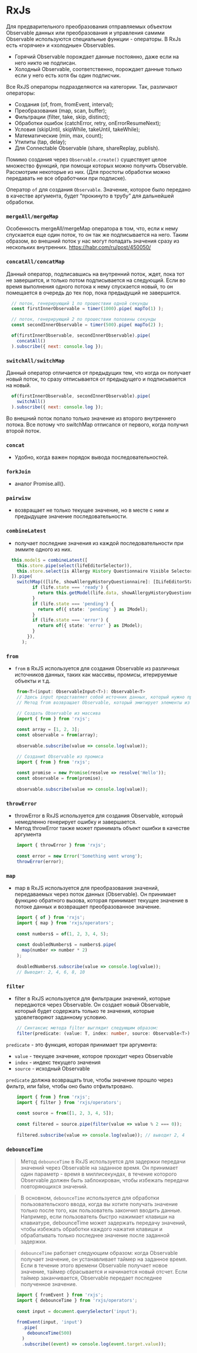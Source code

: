 # RxJs

Для предварительного преобразования отправляемых объектом Observable данных или преобразования и управления самими Observable используются специальные функции - операторы.
В RxJs есть «горячие» и «холодные» Observables.
- Горячий Observable порождает данные постоянно, даже если на него никто не подписан.
- Холодный Observable, соответственно, порождает данные только если у него есть хотя бы один подписчик.

Все RxJS операторы подразделяются на категории. Так, различают операторы:
- Создания (of, from, fromEvent, interval);
- Преобразования (map, scan, buffer);
- Фильтрации (filter, take, skip, distinct);
- Обработки ошибок (catchError, retry, onErrorResumeNext);
- Условия (skipUntil, skipWhile, takeUntil, takeWhile);
- Математические (min, max, count);
- Утилиты (tap, delay);
- Для Connectable Observable (share, shareReplay, publish).

Помимо создания через `Observable.create()` существует целое множество функций, при помощи которых можно получить Observable. Рассмотрим некоторые из них. (Для простоты обработки можно передавать не все обработчики при подписке).

Оператор `of` для создания `Observable`. Значение, которое было передано в качестве аргумента, будет “прокинуто в трубу” для дальнейшей обработки.

### `mergeAll/mergeMap`

Особенность mergeAll/mergeMap оператора в том, что, если к нему спускается еще один поток, то он так же подписывается на него. Таким образом, во внешний поток у нас могут попадать значения сразу из нескольких внутренних. https://habr.com/ru/post/450050/

### `concatAll/concatMap`

Данный оператор, подписавшись на внутренний поток, ждет, пока тот не завершится, и только потом подписывается на следующий. Если во время выполнения одного потока к нему спускается новый, то он помещается в очередь до тех пор, пока предыдущий не завершится.
```JavaScript
  // поток, генерирующий 1 по прошествии одной секунды
  const firstInnerObservable = timer(1000).pipe( mapTo(1) );

  // поток, генерирующий 2 по прошествии половины секунды
  const secondInnerObservable = timer(500).pipe( mapTo(2) );

  of(firstInnerObservable, secondInnerObservable).pipe(
    concatAll()
  ).subscribe({ next: console.log });
```
### `switchAll/switchMap`

Данный оператор отличается от предыдущих тем, что когда он получает новый поток, то сразу отписывается от предыдущего и подписывается на новый.
```JavaScript
  of(firstInnerObservable, secondInnerObservable).pipe(
    switchAll()
  ).subscribe({ next: console.log });
```
Во внешний поток попало только значение из второго внутреннего потока. Все потому что switchMap отписался от первого, когда получил второй поток.

### `concat` 
- Удобно, когда важен порядок вывода последовательностей.

### `forkJoin` 
- аналог Promise.all().

### `pairwisw` 
- возвращает не только текущее значение, но в месте с ним и предыдущее значение последовательности.

### `combineLatest` 
- получает последние значения из каждой последовательности при эммите одного из них.
```typescript
  this.model$ = combineLatest([
    this.store.pipe(select(lifeEditorSelector)),
    this.store.select(is Allergy History Questionnaire Visible Selector),
  ]).pipe( 
    switchMap(([life, showAllergyHistoryQuestionnaire]: [ILifeEditorState, boolean]) => {
          if (life.state === 'ready') {
            return this.getModel(life.data, showAllergyHistoryQuestionnaire);
          }
          if (life.state === 'pending') {
            return of({ state: 'pending' } as IModel);
          }
          if (life.state === 'error') {
            return of({ state: 'error' } as IModel);
          }
        }),
      );
```

### `from` 
- `from` в RxJS используется для создания Observable из различных источников данных, таких как массивы, промисы, итерируемые объекты и т.д.
```typescript
    from<T>(input: ObservableInput<T>): Observable<T>
    // Здесь input представляет собой источник данных, который нужно преобразовать в Observable. 
    // Метод from возвращает Observable, который эмитирует элементы из источника данных.
```
```typescript
    // Cоздать Observable из массива
    import { from } from 'rxjs';
    
    const array = [1, 2, 3];
    const observable = from(array);
    
    observable.subscribe(value => console.log(value));
```
```typescript
    // Cозданиt Observable из промиса
    import { from } from 'rxjs';
    
    const promise = new Promise(resolve => resolve('Hello'));
    const observable = from(promise);
    
    observable.subscribe(value => console.log(value));
```
### `throwError`
- throwError в RxJS используется для создания Observable, который немедленно генерирует ошибку и завершается.
- Метод throwError также может принимать объект ошибки в качестве аргумента
```typescript
    import { throwError } from 'rxjs';
    
    const error = new Error('Something went wrong');
    throwError(error);
```
### `map`
- map в RxJS используется для преобразования значений, передаваемых через поток данных (Observable). Он принимает функцию обратного вызова, которая принимает текущее значение в потоке данных и возвращает преобразованное значение.
```typescript
    import { of } from 'rxjs';
    import { map } from 'rxjs/operators';
    
    const numbers$ = of(1, 2, 3, 4, 5);
    
    const doubledNumbers$ = numbers$.pipe(
      map(number => number * 2)
    );
    
    doubledNumbers$.subscribe(value => console.log(value));
    // Выводит: 2, 4, 6, 8, 10
```
### `filter`
- filter в RxJS используется для фильтрации значений, которые передаются через Observable. Он создает новый Observable, который будет содержать только те значения, которые удовлетворяют заданному условию.
```typescript
    // Синтаксис метода filter выглядит следующим образом:
    filter(predicate: (value: T, index: number, source: Observable<T>) => boolean, thisArg?: any): Observable<T>
```
`predicate` - это функция, которая принимает три аргумента:
- `value` - текущее значение, которое проходит через Observable
- `index` - индекс текущего значения
- `source` - исходный Observable

`predicate` должна возвращать true, чтобы значение прошло через фильтр, или false, чтобы оно было отфильтровано.
```typescript
    import { from } from 'rxjs';
    import { filter } from 'rxjs/operators';
    
    const source = from([1, 2, 3, 4, 5]);
    
    const filtered = source.pipe(filter(value => value % 2 === 0));
    
    filtered.subscribe(value => console.log(value)); // выводит 2, 4
```
### `debounceTime` 
> Метод `debounceTime` в RxJS используется для задержки передачи значений через Observable на заданное время. Он принимает один параметр - время в миллисекундах, в течение которого Observable должен быть заблокирован, чтобы избежать передачи повторяющихся значений.

> В основном, `debounceTime` используется для обработки пользовательского ввода, когда вы хотите получать значение только после того, как пользователь закончил вводить данные. Например, если пользователь быстро нажимает клавиши на клавиатуре, debounceTime может задержать передачу значений, чтобы избежать обработки каждого нажатия клавиши и обрабатывать только последнее значение после заданной задержки.

> `debounceTime` работает следующим образом: когда Observable получает значение, он устанавливает таймер на заданное время. Если в течение этого времени Observable получает новое значение, таймер сбрасывается и начинается новый отсчет. Если таймер заканчивается, Observable передает последнее полученное значение.

```typescript
    import { fromEvent } from 'rxjs';
    import { debounceTime } from 'rxjs/operators';
    
    const input = document.querySelector('input');
    
    fromEvent(input, 'input')
      .pipe(
        debounceTime(500)
      )
      .subscribe((event) => console.log(event.target.value));
```

